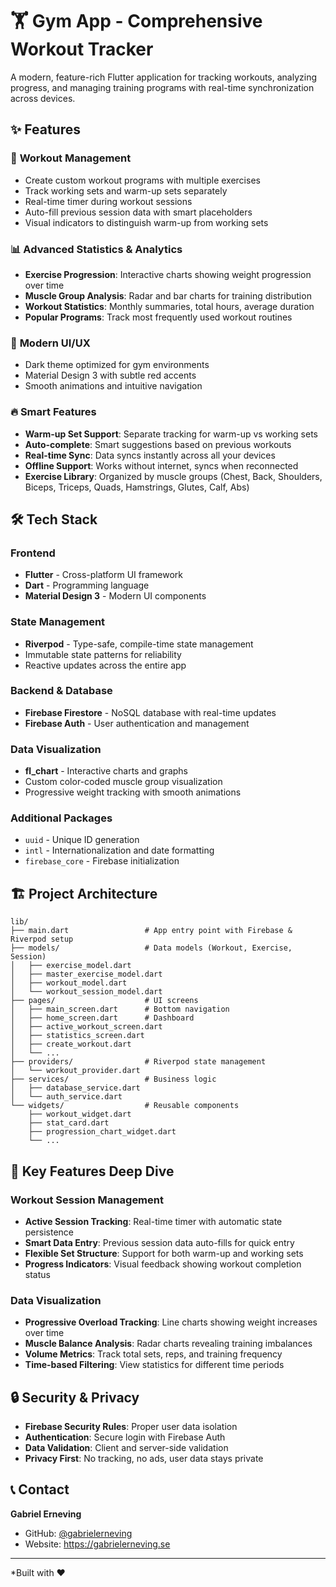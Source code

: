 # 🏋️ Gym App - Comprehensive Workout Tracker

A modern, feature-rich Flutter application for tracking workouts, analyzing progress, and managing training programs with real-time synchronization across devices.

## ✨ Features

### 🎯 **Workout Management**
- Create custom workout programs with multiple exercises
- Track working sets and warm-up sets separately  
- Real-time timer during workout sessions
- Auto-fill previous session data with smart placeholders
- Visual indicators to distinguish warm-up from working sets

### 📊 **Advanced Statistics & Analytics**
- **Exercise Progression**: Interactive charts showing weight progression over time
- **Muscle Group Analysis**: Radar and bar charts for training distribution
- **Workout Statistics**: Monthly summaries, total hours, average duration
- **Popular Programs**: Track most frequently used workout routines

### 🎨 **Modern UI/UX**
- Dark theme optimized for gym environments
- Material Design 3 with subtle red accents
- Smooth animations and intuitive navigation

### 🔥 **Smart Features**
- **Warm-up Set Support**: Separate tracking for warm-up vs working sets
- **Auto-complete**: Smart suggestions based on previous workouts
- **Real-time Sync**: Data syncs instantly across all your devices
- **Offline Support**: Works without internet, syncs when reconnected
- **Exercise Library**: Organized by muscle groups (Chest, Back, Shoulders, Biceps, Triceps, Quads, Hamstrings, Glutes, Calf, Abs)

## 🛠️ Tech Stack

### **Frontend**
- **Flutter** - Cross-platform UI framework
- **Dart** - Programming language
- **Material Design 3** - Modern UI components

### **State Management**
- **Riverpod** - Type-safe, compile-time state management
- Immutable state patterns for reliability
- Reactive updates across the entire app

### **Backend & Database**
- **Firebase Firestore** - NoSQL database with real-time updates
- **Firebase Auth** - User authentication and management

### **Data Visualization**
- **fl_chart** - Interactive charts and graphs
- Custom color-coded muscle group visualization
- Progressive weight tracking with smooth animations

### **Additional Packages**
- `uuid` - Unique ID generation
- `intl` - Internationalization and date formatting
- `firebase_core` - Firebase initialization


## 🏗️ Project Architecture

```
lib/
├── main.dart                 # App entry point with Firebase & Riverpod setup
├── models/                   # Data models (Workout, Exercise, Session)
│   ├── exercise_model.dart
│   ├── master_exercise_model.dart
│   ├── workout_model.dart
│   └── workout_session_model.dart
├── pages/                    # UI screens
│   ├── main_screen.dart      # Bottom navigation
│   ├── home_screen.dart      # Dashboard
│   ├── active_workout_screen.dart
│   ├── statistics_screen.dart
│   ├── create_workout.dart
│   └── ...
├── providers/                # Riverpod state management
│   └── workout_provider.dart
├── services/                 # Business logic
│   ├── database_service.dart
│   └── auth_service.dart
└── widgets/                  # Reusable components
    ├── workout_widget.dart
    ├── stat_card.dart
    ├── progression_chart_widget.dart
    └── ...
```


## 🎯 Key Features Deep Dive

### **Workout Session Management**
- **Active Session Tracking**: Real-time timer with automatic state persistence
- **Smart Data Entry**: Previous session data auto-fills for quick entry
- **Flexible Set Structure**: Support for both warm-up and working sets
- **Progress Indicators**: Visual feedback showing workout completion status

### **Data Visualization**
- **Progressive Overload Tracking**: Line charts showing weight increases over time
- **Muscle Balance Analysis**: Radar charts revealing training imbalances
- **Volume Metrics**: Track total sets, reps, and training frequency
- **Time-based Filtering**: View statistics for different time periods


## 🔒 Security & Privacy

- **Firebase Security Rules**: Proper user data isolation
- **Authentication**: Secure login with Firebase Auth
- **Data Validation**: Client and server-side validation
- **Privacy First**: No tracking, no ads, user data stays private


## 📞 Contact

**Gabriel Erneving**
- GitHub: [@gabrielerneving](https://github.com/gabrielerneving)
- Website: https://gabrielerneving.se

---

*Built with ❤️ 
